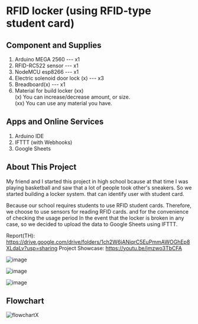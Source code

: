 # RFID locker (using RFID-type student card)
## Component and Supplies
1. Arduino MEGA 2560 --- x1
2. RFID-RC522 sensor --- x1
3. NodeMCU esp8266 --- x1
4. Electric solenoid door lock (x) --- x3
5. Breadboard(x) --- x1
6. Material for build locker (xx)    
(x) You can increase/decrease amount, or size.    
(xx) You can use any material you have. 
## Apps and Online Services
1. Arduino IDE
2. IFTTT (with Webhooks)
3. Google Sheets    
## About This Project
  My friend and I started this project in high school bcause at that time I was playing basketball and saw that a lot of people took other's sneakers.
So we started building a locker system. that can identify user with student card.    
    
Because our school requires students to use RFID student cards. Therefore, we choose to use sensors for reading RFID cards. and for the convenience of checking the usage period In the event that the locker is broken in any case, so we decided to upload the data to Google Sheets using IFTTT.    
    
Report(TH): https://drive.google.com/drive/folders/1ch2W6jANiqrC5EuPmmAWOGhEp8XLdaLv?usp=sharing
Project Showcase: https://youtu.be/jmzwo3TbCFA
    
![image](https://user-images.githubusercontent.com/93368509/143443199-7256902f-e253-422d-99f1-82231b835cf8.png)
    
![image](https://user-images.githubusercontent.com/93368509/143441758-c2fa0674-1085-4081-857d-b0603395faaf.png)
    
![image](https://user-images.githubusercontent.com/93368509/143442055-44f0095d-4b8f-4484-bc21-218a929ca50c.png)

## Flowchart
![flowchartX](https://user-images.githubusercontent.com/93368509/143437854-273bf946-d0a7-42d2-8eb6-60de9850688e.png)
